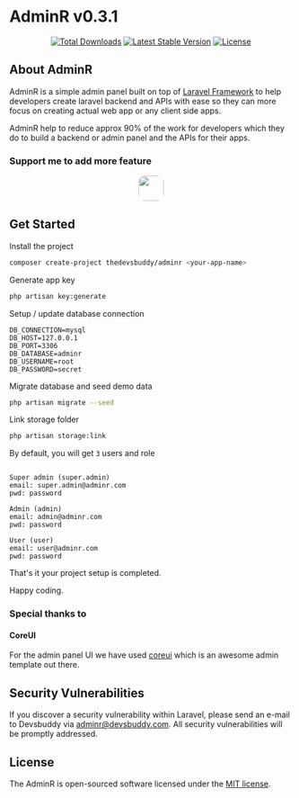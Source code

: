 # AdminR v0.3.1

<p align="center">
<a href="https://packagist.org/packages/thedevsbuddy/adminr"><img src="https://img.shields.io/packagist/dt/thedevsbuddy/adminr" alt="Total Downloads"></a>
<a href="https://packagist.org/packages/thedevsbuddy/adminr"><img src="https://img.shields.io/packagist/v/thedevsbuddy/adminr" alt="Latest Stable Version"></a>
<a href="https://packagist.org/packages/thedevsbuddy/adminr"><img src="https://img.shields.io/packagist/l/thedevsbuddy/adminr" alt="License"></a>
</p>

## About AdminR
 
AdminR is a simple admin panel built on top of [Laravel Framework](https://laravel.com) to help developers create laravel backend and APIs with ease so they can more focus on creating actual web app or any client side apps.

AdminR help to reduce approx 90% of the work for developers which they do to build a backend or admin panel and the APIs for their apps.

### Support me to add more feature
<center>
<a href="https://www.buymeacoffee.com/devsbuddy" target="_blank">
    <img src="https://www.buymeacoffee.com/assets/img/guidelines/download-assets-2.svg" style="height: 45px; border-radius: 12px"/>
</a>
</center>

## Get Started

Install the project
```bash
composer create-project thedevsbuddy/adminr <your-app-name>
```

Generate app key
```bash
php artisan key:generate
```

Setup / update database connection
```env
DB_CONNECTION=mysql
DB_HOST=127.0.0.1
DB_PORT=3306
DB_DATABASE=adminr
DB_USERNAME=root
DB_PASSWORD=secret
```

Migrate database and seed demo data
```bash
php artisan migrate --seed
```

Link storage folder
```bash
php artisan storage:link
```

By default, you will get ```3``` users and role
```text

Super admin (super.admin)
email: super.admin@adminr.com
pwd: password 

Admin (admin)
email: admin@adminr.com
pwd: password

User (user)
email: user@adminr.com
pwd: password
```



That's it your project setup is completed.

Happy coding.

### Special thanks to
#### CoreUI
For the admin panel UI we have used [coreui](https://coreui.io) which is an awesome admin template out there.


## Security Vulnerabilities

If you discover a security vulnerability within Laravel, please send an e-mail to Devsbuddy via [adminr@devsbuddy.com](mailto:adminr@devsbuddy.com). All security vulnerabilities will be promptly addressed.

## License

The AdminR is open-sourced software licensed under the [MIT license](https://opensource.org/licenses/MIT).

